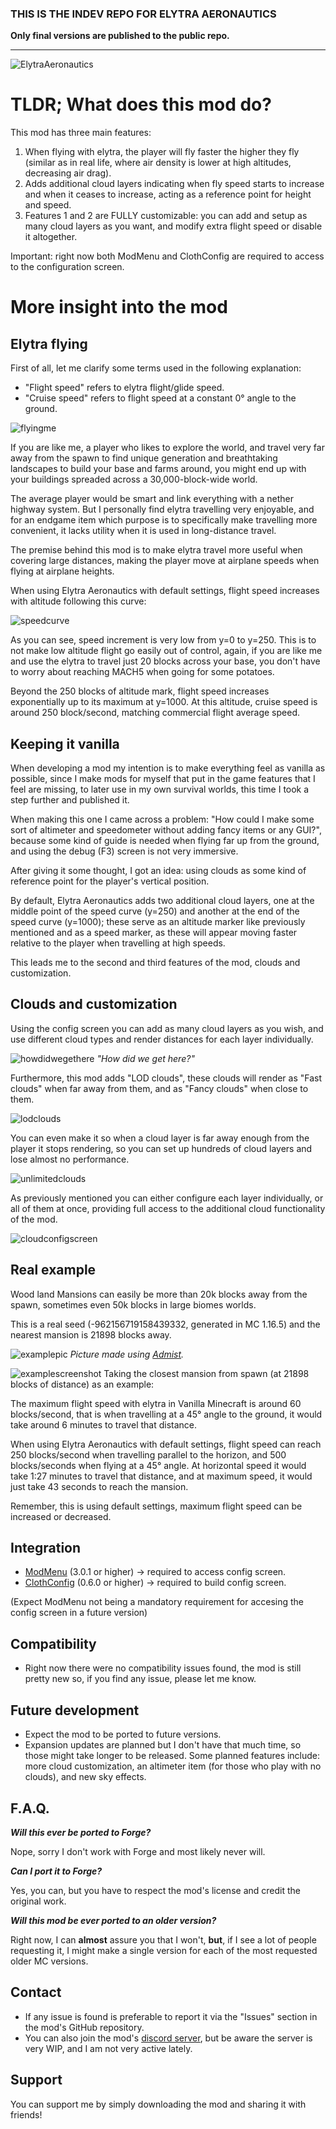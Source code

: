 ### THIS IS THE INDEV REPO FOR ELYTRA AERONAUTICS
**Only final versions are published to the public repo.**

---

![ElytraAeronautics](https://media.discordapp.net/attachments/754495868861677628/927260411785539604/ean2.png?width=1289&height=255)

# TLDR; What does this mod do?

This mod has three main features:
1. When flying with elytra, the player will fly faster the higher they fly (similar as in real life, where air density is lower at high altitudes, decreasing air drag).
2. Adds additional cloud layers indicating when fly speed starts to increase and when it ceases to increase, acting as a reference point for height and speed.
3. Features 1 and 2 are FULLY customizable: you can add and setup as many cloud layers as you want, and modify extra flight speed or disable it altogether.

Important: right now both ModMenu and ClothConfig are required to access to the configuration screen.

# More insight into the mod

## Elytra flying
First of all, let me clarify some terms used in the following explanation:
- "Flight speed" refers to elytra flight/glide speed.
- "Cruise speed" refers to flight speed at a constant 0° angle to the ground.

![flyingme](https://media.discordapp.net/attachments/754495868861677628/927264908012302367/best2.png?width=1618&height=910)

If you are like me, a player who likes to explore the world, and travel very far away from the spawn to find unique generation and breathtaking landscapes to build your base and farms around, you might end up with your buildings spreaded across a 30,000-block-wide world.

The average player would be smart and link everything with a nether highway system. But I personally find elytra travelling very enjoyable, and for an endgame item which purpose is to specifically make travelling more convenient, it lacks utility when it is used in long-distance travel. 

The premise behind this mod is to make elytra travel more useful when covering large distances, making the player move at airplane speeds when flying at airplane heights.

When using Elytra Aeronautics with default settings, flight speed increases with altitude following this curve:

![speedcurve](https://media.discordapp.net/attachments/754495868861677628/926964552552300624/eanGraph.png?width=1249&height=910)

As you can see, speed increment is very low from y=0 to y=250. 
This is to not make low altitude flight go easily out of control, again, if you are like me and use the elytra to travel just 20 blocks across your base, you don't have to worry about reaching MACH5 when going for some potatoes. 

Beyond the 250 blocks of altitude mark, flight speed increases exponentially up to its maximum at y=1000. At this altitude, cruise speed is around 250 block/second, matching commercial flight average speed.

## Keeping it vanilla
When developing a mod my intention is to make everything feel as vanilla as possible, since I make mods for myself that put in the game features that I feel are missing, to later use in my own survival worlds, this time I took a step further and published it.

When making this one I came across a problem: "How could I make some sort of altimeter and speedometer without adding fancy items or any GUI?", because some kind of guide is needed when flying far up from the ground, and using the debug (F3) screen is not very immersive.

After giving it some thought, I got an idea: using clouds as some kind of reference point for the player's vertical position.

By default, Elytra Aeronautics adds two additional cloud layers, one at the middle point of the speed curve (y=250) and another at the end of the speed curve (y=1000); 
these serve as an altitude marker like previously mentioned and as a speed marker, as these will appear moving faster relative to the player when travelling at high speeds.

This leads me to the second and third features of the mod, clouds and customization.

## Clouds and customization

Using the config screen you can add as many cloud layers as you wish, and use different cloud types and render distances for each layer individually.

![howdidwegethere](https://cdn.discordapp.com/attachments/754495868861677628/927174474787348530/2022-01-02_13.19.34.png)
_"How did we get here?"_

Furthermore, this mod adds "LOD clouds", these clouds will render as "Fast clouds" when far away from them, and as "Fancy clouds" when close to them.

![lodclouds](postResources/lod.GIF)

You can even make it so when a cloud layer is far away enough from the player it stops rendering, so you can set up hundreds of cloud layers and lose almost no performance.

![unlimitedclouds](postResources/layers.GIF)

As previously mentioned you can either configure each layer individually, or all of them at once, providing full access to the additional cloud functionality of the mod.

![cloudconfigscreen](https://media.discordapp.net/attachments/754495868861677628/927180129971601448/unknown.png?width=1290&height=701)

## Real example
Wood land Mansions can easily be more than 20k blocks away from the spawn, sometimes even 50k blocks in large biomes worlds. 

This is a real seed (-962156719158439332, generated in MC 1.16.5) and the nearest mansion is 21898 blocks away.

![examplepic](https://cdn.discordapp.com/attachments/754495868861677628/927030132806418512/example2.png)
_Picture made using [Admist](https://github.com/toolbox4minecraft/amidst)._

![examplescreenshot](https://cdn.discordapp.com/attachments/754495868861677628/927025278998437908/unknown.png)
Taking the closest mansion from spawn (at 21898 blocks of distance) as an example:

The maximum flight speed with elytra in Vanilla Minecraft is around 60 blocks/second, that is when travelling at a 45° angle to the ground, it would take around 6 minutes to travel that distance.

When using Elytra Aeronautics with default settings, flight speed can reach 250 blocks/second when travelling parallel to the horizon, and 500 blocks/seconds when flying at a 45° angle. At horizontal speed it would take 1:27 minutes to travel that distance, and at maximum speed, it would just take 43 seconds to reach the mansion.

Remember, this is using default settings, maximum flight speed can be increased or decreased.

## Integration
- [ModMenu](https://www.curseforge.com/minecraft/mc-mods/modmenu) (3.0.1 or higher) -> required to access config screen.
- [ClothConfig](https://www.curseforge.com/minecraft/mc-mods/cloth-config) (0.6.0 or higher) -> required to build config screen.

(Expect ModMenu not being a mandatory requirement for accesing the config screen in a future version)

## Compatibility
- Right now there were no compatibility issues found, the mod is still pretty new so, if you find any issue, please let me know.  

## Future development
- Expect the mod to be ported to future versions.
- Expansion updates are planned but I don't have that much time, so those might take longer to be released. Some planned features include: more cloud customization, an altimeter item (for those who play with no clouds), and new sky effects.

## F.A.Q.

___Will this ever be ported to Forge?___

Nope, sorry I don't work with Forge and most likely never will.

___Can I port it to Forge?___

Yes, you can, but you have to respect the mod's license and credit the original work.

___Will this mod be ever ported to an older version?___

Right now, I can **almost** assure you that I won't, **but**, if I see a lot of people requesting it, I might make a single version for each of the most requested older MC versions.
## Contact
- If any issue is found is preferable to report it via the "Issues" section in the mod's GitHub repository.
- You can also join the mod's [discord server](https://discord.gg/58C3qZsSHk), but be aware the server is very WIP, and I am not very active lately.

## Support

You can support me by simply downloading the mod and sharing it with friends! 

